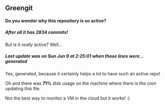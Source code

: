 ## Greengit

#### Do you wonder why this repository is so active?

##### After all it has 2834 commits!

But is it *really* active? Well...

##### Last update was on Sun Jun 9 at 2:25:01 when those lines were... generated

Yes, generated, because it certainly helps a lot to have such an active repo!

Oh and there was **71%** disk usage on the machine
where there is the cron updating this file.

Not the best way to monitor a VM in the cloud but it works! :)
